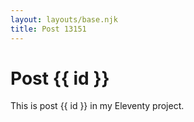 ```yaml
---
layout: layouts/base.njk
title: Post 13151
---
```


# Post {{ id }}

This is post {{ id }} in my Eleventy project.
